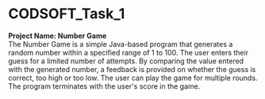 # CODSOFT_Task_1
**Project Name: Number Game**
<br>
The Number Game is a simple Java-based program that generates a random number within a specified range of 1 to 100.
The user enters their guess for a limited number of attempts. By comparing the value entered with the generated number, a feedback is provided on whether the guess is correct, too high or too low.
The user can play the game for multiple rounds. The program terminates with the user's score in the game.
